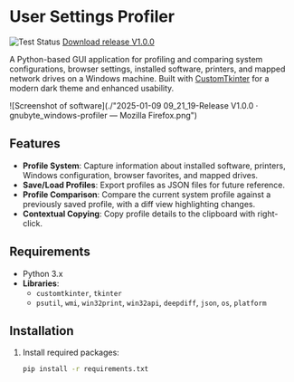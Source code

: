 # User Settings Profiler

![Test Status](https://github.com/gnubyte/windows-profiler/actions/workflows/python-app.yml/badge.svg)
[Download release V1.0.0](https://github.com/gnubyte/windows-profiler/releases/download/V1.0.0/windowsprofiler.exe)

A Python-based GUI application for profiling and comparing system configurations, browser settings, installed software, printers, and mapped network drives on a Windows machine. Built with [CustomTkinter](https://github.com/TomSchimansky/CustomTkinter) for a modern dark theme and enhanced usability.

![Screenshot of software](./"2025-01-09 09_21_19-Release V1.0.0 · gnubyte_windows-profiler — Mozilla Firefox.png")


## Features
- **Profile System**: Capture information about installed software, printers, Windows configuration, browser favorites, and mapped drives.
- **Save/Load Profiles**: Export profiles as JSON files for future reference.
- **Profile Comparison**: Compare the current system profile against a previously saved profile, with a diff view highlighting changes.
- **Contextual Copying**: Copy profile details to the clipboard with right-click.

## Requirements
- Python 3.x
- **Libraries**:
  - `customtkinter`, `tkinter`
  - `psutil`, `wmi`, `win32print`, `win32api`, `deepdiff`, `json`, `os`, `platform`

## Installation
1. Install required packages:
   ```bash
   pip install -r requirements.txt
   ```

